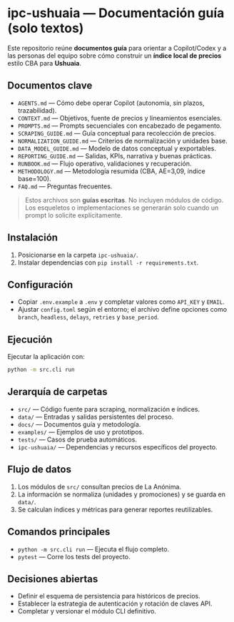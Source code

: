 
# ipc-ushuaia — Documentación guía (solo textos)

Este repositorio reúne **documentos guía** para orientar a Copilot/Codex y a las personas del equipo sobre cómo construir un **índice local de precios** estilo CBA para **Ushuaia**.

## Documentos clave
- `AGENTS.md` — Cómo debe operar Copilot (autonomía, sin plazos, trazabilidad).
- `CONTEXT.md` — Objetivos, fuente de precios y lineamientos esenciales.
- `PROMPTS.md` — Prompts secuenciales con encabezado de pegamento.
- `SCRAPING_GUIDE.md` — Guía conceptual para recolección de precios.
- `NORMALIZATION_GUIDE.md` — Criterios de normalización y unidades base.
- `DATA_MODEL_GUIDE.md` — Modelo de datos conceptual y exportables.
- `REPORTING_GUIDE.md` — Salidas, KPIs, narrativa y buenas prácticas.
- `RUNBOOK.md` — Flujo operativo, validaciones y recuperación.
- `METHODOLOGY.md` — Metodología resumida (CBA, AE=3,09, índice base=100).
- `FAQ.md` — Preguntas frecuentes.

> Estos archivos son **guías escritas**. No incluyen módulos de código. Los esqueletos o implementaciones se generarán solo cuando un prompt lo solicite explícitamente.

## Instalación

1. Posicionarse en la carpeta `ipc-ushuaia/`.
2. Instalar dependencias con `pip install -r requirements.txt`.

## Configuración

- Copiar `.env.example` a `.env` y completar valores como `API_KEY` y `EMAIL`.
- Ajustar `config.toml` según el entorno; el archivo define opciones como `branch`, `headless`, `delays`, `retries` y `base_period`.

## Ejecución

Ejecutar la aplicación con:

```bash
python -m src.cli run
```

## Jerarquía de carpetas

- `src/` — Código fuente para scraping, normalización e índices.
- `data/` — Entradas y salidas persistentes del proceso.
- `docs/` — Documentos guía y metodología.
- `examples/` — Ejemplos de uso y prototipos.
- `tests/` — Casos de prueba automáticos.
- `ipc-ushuaia/` — Dependencias y recursos específicos del proyecto.

## Flujo de datos

1. Los módulos de `src/` consultan precios de La Anónima.
2. La información se normaliza (unidades y promociones) y se guarda en `data/`.
3. Se calculan índices y métricas para generar reportes reutilizables.

## Comandos principales

- `python -m src.cli run` — Ejecuta el flujo completo.
- `pytest` — Corre los tests del proyecto.

## Decisiones abiertas

- Definir el esquema de persistencia para históricos de precios.
- Establecer la estrategia de autenticación y rotación de claves API.
- Completar y versionar el módulo CLI definitivo.

